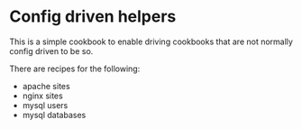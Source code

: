 # Config driven helpers

This is a simple cookbook to enable driving cookbooks that are not normally config driven to be so.

There are recipes for the following:

- apache sites
- nginx sites
- mysql users
- mysql databases
